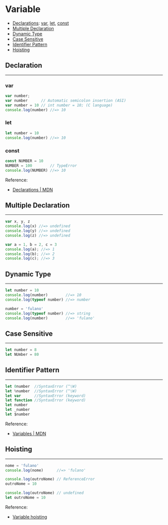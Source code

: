 # Variable

* [Declarations](#declaration): [var](#var), [let](#let), [const](#const)
* [Multiple Declaration](#multiple-declaration)
* [Dynamic Type](#dynamic-type)
* [Case Sensitive](#case-sensitive)
* [Identifier Pattern](#identifier-pattern)
* [Hoisting](#hoisting)

## Declaration
--- 

### var

```js
var number;
var number      // Automatic semicolon insertion (ASI)
var number = 10 // int number = 10; (C language)
console.log(number) //=> 10
```

### let

```js
let number = 10
console.log(number) //=> 10
```

### const

```js
const NUMBER = 10
NUMBER = 100        // TypeError
console.log(NUMBER) //=> 10
```

Reference:
  * [Declarations \| MDN](https://developer.mozilla.org/en-US/docs/Web/JavaScript/Reference#Declarations)

## Multiple Declaration
---

```js
var x, y, z
console.log(x) //=> undefined
console.log(y) //=> undefined
console.log(z) //=> undefined
```

```js
var a = 1, b = 2, c = 3
console.log(a); //=> 1
console.log(b); //=> 2
console.log(c); //=> 3
```

## Dynamic Type
---

```js
let number = 10
console.log(number)        //=> 10
console.log(typeof number) //=> number

number = 'fulano'
console.log(typeof number) //=> string
console.log(number)        //=> 'fulano'
```

## Case Sensitive
---

```js
let number = 8
let NUmber = 80
```

## Identifier Pattern
---

```js
let 0number  //SyntaxError (^\W)
let %number  //SyntaxError (^\W)
let var      //SyntaxError (keyword)
let function //SyntaxError (keyword)
let number
let _number
let $number
```

Reference:
  * [Variables \| MDN](https://developer.mozilla.org/en-US/docs/Web/JavaScript/Guide/Grammar_and_Types#Variables)

## Hoisting
---

```js
nome = 'fulano'
console.log(nome)      //=> 'fulano'
```

```js
console.log(outroNome) // ReferenceError
outroNome = 10
```

```js
console.log(outroNome) // undefined
let outroNome = 10
```

Reference:
  * [Variable hoisting](https://developer.mozilla.org/en-US/docs/Web/JavaScript/Guide/Grammar_and_Types#Variable_hoisting)

<!-- TODO
https://github.com/getify/You-Dont-Know-JS/blob/master/up%20%26%20going/ch1.md
Values & Types 
Converting Between Types (coercion, implicitly coerce) https://github.com/getify/You-Dont-Know-JS/blob/master/types%20%26%20grammar/ch4.md
-->
